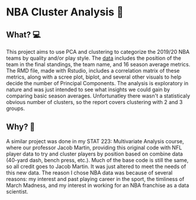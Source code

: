 # NBA Cluster Analysis 🏀

## What? 💻
This project aims to use PCA and clustering to categorize the 2019/20 NBA teams by quality and/or play style. The [data](https://www.kaggle.com/datasets/maithiltandel/nba-all-teams-stats?select=SEASON+2019-20+STATS+OF+NBA+BOTH+CONFERENCE++-+1.csv) includes the position of the team in the final standings, the team name, and 16 season average metrics. The RMD file, made with Rstudio, includes a correlation matrix of these metrics, along with a scree plot, biplot, and several other visuals to help decide the number of Principal Components. The analysis is exploratory in nature and was just intended to see what insights we could gain by comparing basic season averages. Unfortunatley there wasn't a statisticaly obvious number of clusters, so the report covers clustering with 2 and 3 groups.

## Why? 🤔
A similar project was done in my STAT 223: Multivariate Analysis course, where our professor Jacob Martin, providing this original code with NFL player data to try and cluster players by position based on combine data (40-yard dash, bench press, etc.). Much of the base code is still the same, so all credit goes to Jacob Martin. It was just altered to meet the needs of this new data. The reason I chose NBA data was because of several reasons: my interest and past playing career in the sport, the timliness of March Madness, and my interest in working for an NBA franchise as a data scientist.
